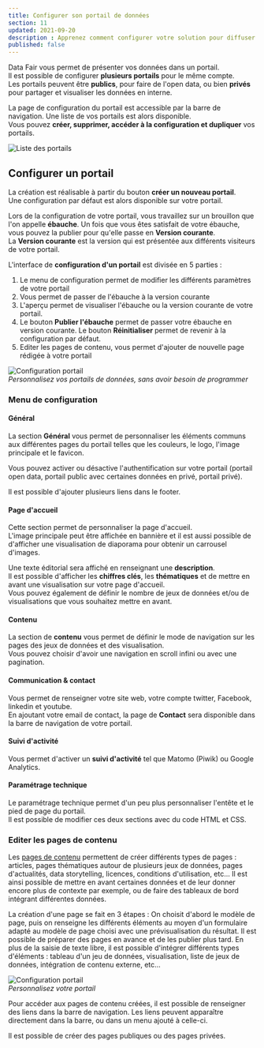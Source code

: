 ```yaml
---
title: Configurer son portail de données
section: 11
updated: 2021-09-20
description : Apprenez comment configurer votre solution pour diffuser vos données en interne ou en Open Data.
published: false
---
```


Data Fair vous permet de présenter vos données dans un portail.  
Il est possible de configurer **plusieurs portails** pour le même compte.  
Les portails peuvent être **publics**, pour faire de l'open data, ou bien **privés** pour partager et visualiser les données en interne.  

La page de configuration du portail est accessible par la barre de navigation. Une liste de vos portails est alors disponible.  
Vous pouvez **créer, supprimer, accéder à la configuration et dupliquer** vos portails.

![Liste des portails](./images/user-guide/portal-list.jpg)

## Configurer un portail

La création est réalisable à partir du bouton **créer un nouveau portail**.  
Une configuration par défaut est alors disponible sur votre portail.

Lors de la configuration de votre portail, vous travaillez sur un brouillon que l'on appelle **ébauche**. Un fois que vous êtes satisfait de votre ébauche, vous pouvez la publier pour qu'elle passe en **Version courante**.  
La **Version courante** est la version qui est présentée aux différents visiteurs de votre portail.

L'interface de **configuration d'un portail** est divisée en 5 parties :

1. Le menu de configuration permet de modifier les différents paramètres de votre portail
2. Vous permet de passer de l'ébauche à la version courante
3. L'aperçu permet de visualiser l'ébauche ou la version courante de votre portail.
4. Le bouton **Publier l'ébauche** permet de passer votre ébauche en version courante. Le bouton **Réinitialiser** permet de revenir à la configuration par défaut.
5. Editer les pages de contenu, vous permet d'ajouter de nouvelle page rédigée à votre portail

![Configuration portail](./images/user-guide/portal-config.jpg)  
*Personnalisez vos portails de données, sans avoir besoin de programmer*

### Menu de configuration
#### Général

La section **Général** vous permet de personnaliser les éléments communs aux différentes pages du portail telles que les couleurs, le logo, l'image principale et le favicon.  

Vous pouvez activer ou désactive l'authentification sur votre portail (portail open data, portail public avec certaines données en privé, portail privé).

Il est possible d'ajouter plusieurs liens dans le footer.

#### Page d'accueil
Cette section permet de personnaliser la page d'accueil.  
L'image principale peut être affichée en bannière et il est aussi possible de d'afficher une visualisation de diaporama pour obtenir un carrousel d'images.  

Une texte éditorial sera affiché en renseignant une **description**.  
Il est possible d'afficher les **chiffres clés**, les **thématiques** et de mettre en avant une visualisation sur votre page d'accueil.  
Vous pouvez également de définir le nombre de jeux de données et/ou de visualisations que vous souhaitez mettre en avant.

#### Contenu

La section de **contenu** vous permet de définir le mode de navigation sur les pages des jeux de données et des visualisation.  
Vous pouvez choisir d'avoir une navigation en scroll infini ou avec une pagination.

#### Communication & contact
Vous permet de renseigner votre site web, votre compte twitter, Facebook, linkedin et youtube.  
En ajoutant votre email de contact, la page de **Contact** sera disponible dans la barre de navigation de votre portail.

#### Suivi d'activité
Vous permet d'activer un **suivi d'activité** tel que Matomo (Piwik) ou Google Analytics.

#### Paramétrage technique
Le paramétrage technique permet d'un peu plus personnaliser l'entête et le pied de page du portail.  
Il est possible de modifier ces deux sections avec du code HTML et CSS.

###  Editer les pages de contenu

Les [pages de contenu](./user-guide/content) permettent de créer différents types de pages : articles, pages thématiques autour de plusieurs jeux de données, pages d'actualités, data storytelling, licences, conditions d'utilisation, etc... Il est ainsi possible de mettre en avant certaines données et de leur donner encore plus de contexte par exemple, ou de faire des tableaux de bord intégrant différentes données.

La création d'une page se fait en 3 étapes : On choisit d'abord le modèle de page, puis on renseigne les différents éléments au moyen d'un formulaire adapté au modèle de page choisi avec une prévisualisation du résultat. Il est possible de préparer des pages en avance et de les publier plus tard. En plus de la saisie de texte libre, il est possible d'intégrer différents types d'éléments : tableau d'un jeu de données, visualisation, liste de jeux de données, intégration de contenu externe, etc...

![Configuration portail](./images/user-guide/portal-contenu.jpg)  
*Personnalisez votre portail*

Pour accéder aux pages de contenu créées, il est possible de renseigner des liens dans la barre de navigation. Les liens peuvent apparaître directement dans la barre, ou dans un menu ajouté à celle-ci.

Il est possible de créer des pages publiques ou des pages privées.
